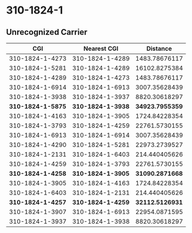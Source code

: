 # 310-1824-1
## Unrecognized Carrier


| CGI | Nearest CGI | Distance |
|-----|-------------|----------|
| 310-1824-1-4273 | 310-1824-1-4289 | 1483.78676117 |
| 310-1824-1-5281 | 310-1824-1-4289 | 16102.8275384 |
| 310-1824-1-4289 | 310-1824-1-4273 | 1483.78676117 |
| 310-1824-1-6914 | 310-1824-1-6913 | 3007.35628439 |
| 310-1824-1-3938 | 310-1824-1-3937 | 8820.30618297 |
| **310-1824-1-5875** | **310-1824-1-3938** | **34923.7955359** |
| 310-1824-1-4163 | 310-1824-1-3905 | 1724.84228354 |
| 310-1824-1-3793 | 310-1824-1-4259 | 22761.5730155 |
| 310-1824-1-6913 | 310-1824-1-6914 | 3007.35628439 |
| 310-1824-1-4290 | 310-1824-1-5281 | 22973.2739527 |
| 310-1824-1-2131 | 310-1824-1-6403 | 214.440405626 |
| 310-1824-1-4259 | 310-1824-1-3793 | 22761.5730155 |
| **310-1824-1-4258** | **310-1824-1-3905** | **31090.2871668** |
| 310-1824-1-3905 | 310-1824-1-4163 | 1724.84228354 |
| 310-1824-1-6403 | 310-1824-1-2131 | 214.440405626 |
| **310-1824-1-4257** | **310-1824-1-4259** | **32112.5126931** |
| 310-1824-1-3907 | 310-1824-1-6913 | 22954.0871595 |
| 310-1824-1-3937 | 310-1824-1-3938 | 8820.30618297 |
